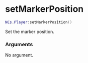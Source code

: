 # setMarkerPosition

```lua
NCs.Player:setMarkerPosition()
```
Set the marker position.

### Arguments
No argument.